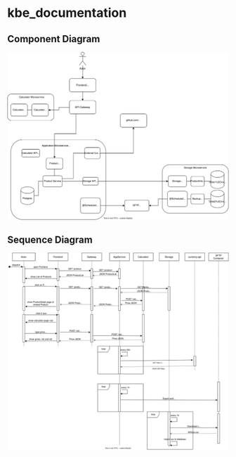 # kbe_documentation

## Component Diagram

![Component Diagram](/component-diagram/ComponentDiagramNoMQ.svg "Component Diagram")

## Sequence Diagram

![Sequence Diagram](/sequence-diagram/sequenceNoMQ.svg "Sequence Diagram")
